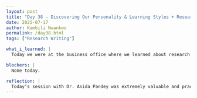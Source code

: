 ```yaml
---
layout: post
title: "Day 38 – Discovering Our Personality & Learning Styles + Research Article Workshop"
date: 2025-07-17
author: Kambili Nwankwo
permalink: /day38.html
tags: ["Research Writing"]

what_i_learned: |
  Today we were at the business office where we learned about research methodologies from Ms. Anida Pandey. We discussed research writing and the tips and tricks to be aware of. She emphasized the importance of clear problem statements, proper structuring, and maintaining originality throughout our work. The session helped clarify how to approach academic writing with purpose and coherence. After the workshop, I began drafting the article section for my team’s research paper, focusing on laying a strong foundation. I reviewed our objectives and started outlining the key points we plan to cover, making sure they align with the methodology we discussed.

blockers: |
  None today. 

reflection: |
  Today’s session with Dr. Anida Pandey was extremely valuable and practical. She broke down the process of research writing into clear, actionable steps, from choosing a strong title to crafting a coherent background. I learned how to use visuals meaningfully, structure methodology effectively, and write fact-based findings. The importance of a well-defined research gap and purpose statement really stood out to me. She also emphasized team collaboration, careful editing, and avoiding filler or vague language. These insights helped guide me as I began writing the article section of my team’s paper. I now feel more prepared to contribute meaningfully to our research presentation.
---
```

